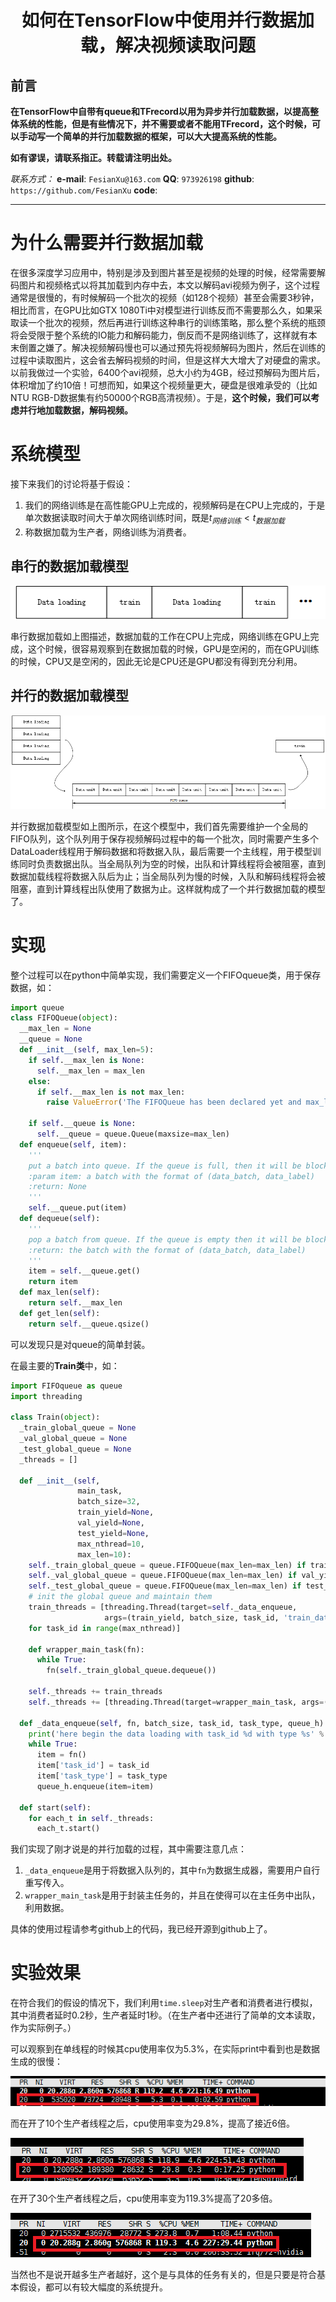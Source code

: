 <h1 align = "center">如何在TensorFlow中使用并行数据加载，解决视频读取问题</h1>

## 前言
**在TensorFlow中自带有queue和TFrecord以用为异步并行加载数据，以提高整体系统的性能，但是有些情况下，并不需要或者不能用TFrecord，这个时候，可以手动写一个简单的并行加载数据的框架，可以大大提高系统的性能。**

**如有谬误，请联系指正。转载请注明出处。**

*联系方式：*
**e-mail**: `FesianXu@163.com`
**QQ**: `973926198`
**github**: `https://github.com/FesianXu`
**code**: 

*******************************************************

# 为什么需要并行数据加载
在很多深度学习应用中，特别是涉及到图片甚至是视频的处理的时候，经常需要解码图片和视频格式以将其加载到内存中去，本文以解码avi视频为例子，这个过程通常是很慢的，有时候解码一个批次的视频（如128个视频）甚至会需要3秒钟，相比而言，在GPU比如GTX 1080Ti中对模型进行训练反而不需要那么久，如果采取读一个批次的视频，然后再进行训练这种串行的训练策略，那么整个系统的瓶颈将会受限于整个系统的IO能力和解码能力，倒反而不是网络训练了，这样就有本末倒置之嫌了。解决视频解码慢也可以通过预先将视频解码为图片，然后在训练的过程中读取图片，这会省去解码视频的时间，但是这样大大增大了对硬盘的需求。以前我做过一个实验，6400个avi视频，总大小约为4GB，经过预解码为图片后，体积增加了约10倍！可想而知，如果这个视频量更大，硬盘是很难承受的（比如NTU RGB-D数据集有约50000个RGB高清视频）。于是，**这个时候，我们可以考虑并行地加载数据，解码视频。**

# 系统模型
接下来我们的讨论将基于假设：

1. 我们的网络训练是在高性能GPU上完成的，视频解码是在CPU上完成的，于是单次数据读取时间大于单次网络训练时间，既是$t_{网络训练} < t_{数据加载}$
2. 称数据加载为生产者，网络训练为消费者。

## 串行的数据加载模型
![serial][serial]

串行数据加载如上图描述，数据加载的工作在CPU上完成，网络训练在GPU上完成，这个时候，很容易观察到在数据加载的时候，GPU是空闲的，而在GPU训练的时候，CPU又是空闲的，因此无论是CPU还是GPU都没有得到充分利用。

## 并行的数据加载模型
![parallel][parallel]

并行数据加载模型如上图所示，在这个模型中，我们首先需要维护一个全局的FIFO队列，这个队列用于保存视频解码过程中的每一个批次，同时需要产生多个DataLoader线程用于解码数据和将数据入队，最后需要一个主线程，用于模型训练同时负责数据出队。当全局队列为空的时候，出队和计算线程将会被阻塞，直到数据加载线程将数据入队后为止；当全局队列为慢的时候，入队和解码线程将会被阻塞，直到计算线程出队使用了数据为止。这样就构成了一个并行数据加载的模型了。

# 实现
整个过程可以在python中简单实现，我们需要定义一个FIFOqueue类，用于保存数据，如：
```python
import queue
class FIFOQueue(object):
  __max_len = None
  __queue = None
  def __init__(self, max_len=5):
    if self.__max_len is None:
      self.__max_len = max_len
    else:
      if self.__max_len is not max_len:
        raise ValueError('The FIFOQueue has been declared yet and max_len is not same!')

    if self.__queue is None:
      self.__queue = queue.Queue(maxsize=max_len)
  def enqueue(self, item):
    '''
    put a batch into queue. If the queue is full, then it will be blocked and wait until the queue is not full.
    :param item: a batch with the format of (data_batch, data_label)
    :return: None
    '''
    self.__queue.put(item)
  def dequeue(self):
    '''
    pop a batch from queue. If the queue is empty then it will be blocked till the queue is not empty.
    :return: the batch with the format of (data_batch, data_label)
    '''
    item = self.__queue.get()
    return item
  def max_len(self):
    return self.__max_len
  def get_len(self):
    return self.__queue.qsize()
```
可以发现只是对queue的简单封装。

在最主要的**Train类**中，如：
```python
import FIFOqueue as queue
import threading

class Train(object):
  _train_global_queue = None
  _val_global_queue = None
  _test_global_queue = None
  _threads = []

  def __init__(self,
               main_task,
               batch_size=32,
               train_yield=None,
               val_yield=None,
               test_yield=None,
               max_nthread=10,
               max_len=10):
    self._train_global_queue = queue.FIFOQueue(max_len=max_len) if train_yield is not None else None
    self._val_global_queue = queue.FIFOQueue(max_len=max_len) if val_yield is not None else None
    self._test_global_queue = queue.FIFOQueue(max_len=max_len) if test_yield is not None else None
    # init the global queue and maintain them
    train_threads = [threading.Thread(target=self._data_enqueue,
                     args=(train_yield, batch_size, task_id, 'train_data_load', self._train_global_queue))
    for task_id in range(max_nthread)]

    def wrapper_main_task(fn):
      while True:
        fn(self._train_global_queue.dequeue())

    self._threads += train_threads
    self._threads += [threading.Thread(target=wrapper_main_task, args=([main_task]))]

  def _data_enqueue(self, fn, batch_size, task_id, task_type, queue_h):
    print('here begin the data loading with task_id %d with type %s' % (task_id, task_type))
    while True:
      item = fn()
      item['task_id'] = task_id
      item['task_type'] = task_type
      queue_h.enqueue(item=item)

  def start(self):
    for each_t in self._threads:
      each_t.start()
```
我们实现了刚才说是的并行加载的过程，其中需要注意几点：

1.  `_data_enqueue`是用于将数据入队列的，其中`fn`为数据生成器，需要用户自行重写传入。
2.  `wrapper_main_task`是用于封装主任务的，并且在使得可以在主任务中出队，利用数据。

具体的使用过程请参考github上的代码，我已经开源到github上了。

# 实验效果
在符合我们的假设的情况下，我们利用`time.sleep`对生产者和消费者进行模拟，其中消费者延时0.2秒，生产者延时1秒。（在生产者中还进行了简单的文本读取，作为实际例子。）

可以观察到在单线程的时候其cpu使用率仅为5.3%，在实际print中看到也是数据生成的很慢：

![s_res][s_res]

而在开了10个生产者线程之后，cpu使用率变为29.8%，提高了接近6倍。

![p_res][p_res]

在开了30个生产者线程之后，cpu使用率变为119.3%提高了20多倍。

![p_res_2][p_res_2]

当然也不是说开越多生产者越好，这个是与具体的任务有关的，但是只要是符合基本假设，都可以有较大幅度的系统提升。

[p_res_2]: ./img/p_res_2.png
[p_res]: ./img/p_res.png
[s_res]: ./img/s_res.png
[parallel]: ./img/parallel_model.png
[serial]: ./img/serial_model.png